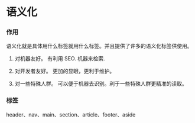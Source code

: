 # 语义化

### 作用
语义化就是具体用什么标签就用什么标签。并且提供了许多的语义化标签供使用。

1. 对机器友好。 有利用 SEO. 机器来检索.

2. 对开发者友好。 更加的显眼，更利于维护。

3. 对一些特殊人群。 可以便于机器去识别。利于一些特殊人群更精准的读取。

### 标签
header、nav、main、section、article、footer、aside